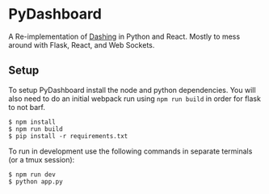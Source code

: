 # PyDashboard
A Re-implementation of [Dashing](https://github.com/shopify/dashing) in Python
and React. Mostly to mess around with Flask, React, and Web Sockets.

## Setup
To setup PyDashboard install the node and python dependencies. You will also
need to do an initial webpack run using `npm run build` in order for flask to
not barf.

```
$ npm install
$ npm run build
$ pip install -r requirements.txt
```

To run in development use the following commands in separate terminals (or a
tmux session):

```
$ npm run dev
$ python app.py
```
